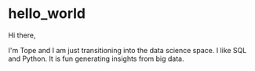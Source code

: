 # hello_world
Hi there,

I'm Tope and I am just transitioning into the data science space.
I like SQL and Python. It is fun generating insights from big data.
